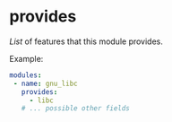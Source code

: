 # provides

_List_ of features that this module provides.

Example:

```yaml
modules:
 - name: gnu_libc
   provides:
     - libc
   # ... possible other fields
```
